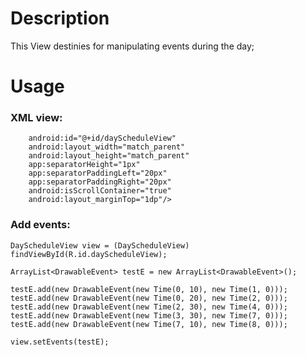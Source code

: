 # Description
This View destinies for manipulating events during the day;

# Usage
### XML view:
```<com.letit0or1.dayscheduleview.DayScheduleView
    android:id="@+id/dayScheduleView"
    android:layout_width="match_parent"
    android:layout_height="match_parent"
    app:separatorHeight="1px"
    app:separatorPaddingLeft="20px"
    app:separatorPaddingRight="20px"
    android:isScrollContainer="true"
    android:layout_marginTop="1dp"/>
```

### Add events:
```
DayScheduleView view = (DayScheduleView) findViewById(R.id.dayScheduleView);

ArrayList<DrawableEvent> testE = new ArrayList<DrawableEvent>();

testE.add(new DrawableEvent(new Time(0, 10), new Time(1, 0)));
testE.add(new DrawableEvent(new Time(0, 20), new Time(2, 0)));
testE.add(new DrawableEvent(new Time(2, 30), new Time(4, 0)));
testE.add(new DrawableEvent(new Time(3, 30), new Time(7, 0)));
testE.add(new DrawableEvent(new Time(7, 10), new Time(8, 0)));

view.setEvents(testE);
```
